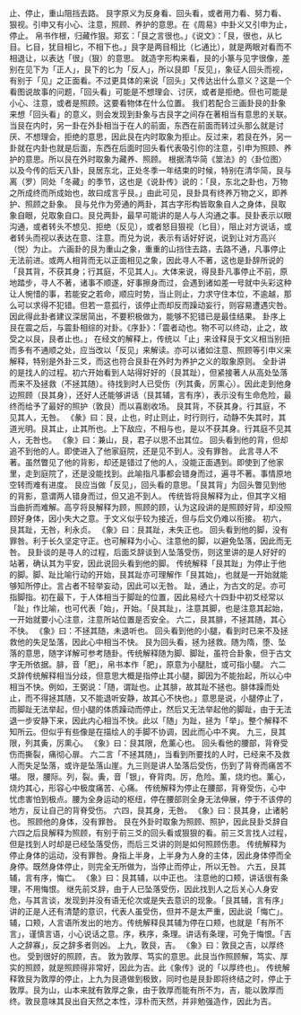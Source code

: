 止、停止，重山阻挡去路。
艮字原义为反身看、回头看，或者用力看、努力看、狠视。引申又有小心、注意，照顾、养护的意思。在《周易》中卦义又引申为止，停止。
帛书作根，归藏作狠。郑玄：「艮之言很也。」《说文》：「艮，很也，从匕目。匕目，犹目相匕，不相下也。」艮字是两目相比（匕通比），就是两眼对看而不相退让，以表达「很」（狠）的意思。
就造字形构来看，艮的小篆与见字很像，差别在见下为「正人」，艮下的匕为「反人」，所以艮即「反见」，象征人回头而视，有别于「见」之正面看。不过更具体的来说「回头」又传达出什么意义？这是一个看图说故事的问题，「回头看」可能是不想理会、讨厌，或者是拒绝。但也可能是小心、注意，或者是照顾。这要看物体在什么位置。
我们若配合三画卦艮的卦象来想「回头看」的意义，则会发现到卦象与古艮字之间存在著相当有意思的关联。当艮在内时，另一卦在外卦相当于在人的前面，东西在前面而转过头那么就是讨厌、不想理会，拒绝的意思，因此艮在内时取象为拒止。反过来，若艮在外，另一卦就在内卦也就是后面，东西在后面时回头看代表吸引你的注意，引申为照顾、养护的意思。所以艮在外时取象为藏养、照顾。
根据清华简《筮法》的〈卦位图〉以及今传的后天八卦，艮居东北，正处冬季一年结束的时候，特别在清华简，艮与离（罗）同处「冬藏」的季节，这也是《说卦传》说的：「艮，东北之卦也，万物之所成终而所成始也，故曰成言乎艮。」由此可见，艮卦具有终养万物之义，即养护、照顾之卦象。
艮与兑作为旁通的两卦，其古字形构皆取象自人之身体，艮取象自眼，兑取象自口。艮兑两卦，最早可能讲的是人与人沟通之事。艮卦表示以眼沟通，或者转头不想见、拒绝（反见），或者怒目狠视（匕目），阻止对方说话，或者转头而视以表达在意、注意。而兑为说，表示有话好好说，说到让对方高兴（悦）为止。
六画卦的艮为重山之象，重重的山挡住去路，去路不通，凡事停止无法前进。或两人相背而无以正面相见之象，因此寻人不著，这也是卦辞所说的「艮其背，不获其身；行其庭，不见其人」。大体来说，得艮卦凡事停止不前，原地踏步，寻人不著，诸事不顺遂，好事擦身而过，会遇到诸如差一号就中头彩这种让人惋惜的事，若能安之若命，顺应时势，当止则止，力求守住本位，不逾越，那么可以求得不犯错。但若一意孤行，该停止而却反而躁动妄行，则容易遭遇灾咎。因此得此卦者建议深居简出，不要积极做为，能够不犯错已是最佳结果。
卦序上艮在震之后，与震卦相综的对卦。《序卦》：「震者动也。物不可以终动，止之，故受之以艮，艮者止也。」
在经文的解释上，传统以「止」来诠释艮于文义相当别扭而多有不通顺之处，应当改以「反见」来解读。亦可以诸如注意、照顾等引申义来解释，特别是外卦三爻，而这也符合艮卦在外时为养护之义的取象原则。
全卦讲的是找人的过程。初六开始看到人站得好好的（艮其趾），但紧接著人从高处坠落而来不及拯救（不拯其随）。待找到时人已受伤（列其夤，厉熏心）。因此走到他身边照顾（艮其身），还好人还能够讲话（艮其辅，言有序），表示没有生命危险，最终而给予了最好的照护（敦艮）而以喜剧收场。
艮其背，不获其身。行其庭，不见其人，无咎。
《彖》曰：艮，止也，时止则止，时行则行，动静不失其时，其道光明。艮其止，止其所也。上下敌应，不相与也，是以不获其身。行其庭不见其人，无咎也。
《象》曰：兼山，艮，君子以思不出其位。
回头看到他的背，但却追不到他的人。即使进入了他家庭院，还是见不到人。没有罪咎。
此言寻人不著。虽然瞥见了他的背影，却还是错过了他的人，没能正面遇到。即使到了他家里，走到庭院了，还是没能找到。此喻指凡事都会错身而过，遍寻不著。事情原地空转而难有进度。
艮应当做「反见」，回头看的意思。「艮其背」为回头瞥见到他的背影，意谓两人错身而过，但又追不到人。
传统皆将艮解释为止，但其字义相当曲折而难解。高亨将艮解释为顾，照顾的顾，认为这段讲的是照顾好背，却没照顾好身体，因小失大之意。于文义似乎较为接近，但与后文仍难以衔接。
初六，艮其趾，无咎，利永贞。
《象》曰：艮其趾，未失正也。
回头看到他的脚，没有罪咎。利于长久坚定守正。也可解释为小心、注意他的脚，以避免坠落，因此而无咎。
艮卦谈的是寻人的过程，后面爻辞谈到人坠落受伤，则这里讲的是人好好的站著，确认其为平安，因此说回头看到他的脚。
传统解释「艮其趾」为停止于他的脚。脚、趾比喻行动的开始，艮其趾亦可理解作「艮其始」，也就是一开始就能够知所停止。言占者不轻举妄动，因此可以无咎。
趾，通止，为古文的足。亦可指脚指。初在最下，于人体相当于脚趾的位置，因此易经六十四卦中初爻经常以「趾」作比喻，也可代表「始」，开始。「艮其趾」，注意其脚，也是注意其起始，一开始就要小心注意，注意所站位置是否安全。
六二，艮其腓，不拯其随，其心不快。
《象》曰：不拯其随，未退听也。
回头看到他的小腿，看到时已来不及拯救他的失足坠落，因此心中相当不快。
艮为回头看，拯为拯救。随为隋，堕、坠落的意思，随字详解可参考随卦。传统解释随为脚、脚趾，虽符合卦象，但于古文字无所依据。腓，音「肥」，帛书本作「肥」，原意为小腿肚，或可指小腿。
六二爻辞传统解释相当分歧，但意思大概是指停止其小腿，脚因为不能抬起，所以心中相当不快。例如，王弼说：「随，谓趾也。止其腓，故其趾不拯也。腓体躁而处止，而不得拯其随，又不能退听安静，故其心不快也。」意思是说，小腿停止了，而脚趾无法举起，但小腿的体质躁动而停止，然后又无法举起他的脚趾，由于无法退一步安静下来，因此内心相当不快。此以「随」为趾，拯为「举」。整个解释不知所云。但似乎有些像是在描绘人的手脚不协调，因此而心中不爽。
九三，艮其限，列其夤，厉熏心。
《象》曰：艮其限，危薰心也。
回头看他的腰部，背脊受伤而撕裂，痛彻心扉。
六二言「不拯其随」，当看到所要找的人时，已经来不及救人而失足坠落，或许是坠落山崖。九三则是讲人坠落后受伤，伤到了背脊而痛苦不堪。
限，腰际。列，裂。夤，音「银」，脊背肉。厉，危险。薰，烧灼也。薰心，烧灼其心，形容心中极度痛苦、心痛。
传统解释为停止在腰部，背脊受伤，心中忧虑害怕到极点。腰为全身运动的枢纽，停在腰部则全身无法伸展，停于不该停的地方，反让自己的背脊受伤。
六四，艮其身，无咎。
《象》曰：艮其身，止诸躬也。
照顾他的身体，没有罪咎。
艮在外卦时取象为照顾、照护，因此艮卦爻辞自六四之后艮解释为照顾，有别于前三爻的回头看或狠狠的看。前三爻言找人过程，但是找到人时却是已经坠落受伤，而后三爻讲的则是如何照顾伤患。
传统解释为停止身体的运动，没有罪咎。身指上半身，上半身为人身的主体，因此身体停而全身停。既然身体停止，则完全无所做为，当停止而停止，所以无咎。
六五，艮其辅，言有序，悔亡。
《象》曰：艮其辅，以中正也。
注意他的口颊，讲话很有条理，不用悔恨。
继先前爻辞，由于人已坠落受伤，因此找到人之后关心人身安危，与其言谈，发现到并没有语无伦次或是失去意识的现象。「艮其辅，言有序」讲的正是人还有清楚的意识，代表人虽受伤，但并不是太严重，因此说「悔亡」。
辅，口颊，人言语所发出的地方。传统解释艮其辅为停在口颊，也就是「有所不言」，谨慎言语，小心说话之意。序，秩序，条理。讲话有条理，可免于悔恨。「吉人之辞寡」，反之辞多者则凶。
上九，敦艮，吉。
《象》曰：敦艮之吉，以厚终也。
受到很好的照顾，吉。
敦为敦厚、笃实的意思。此艮当作照顾解，笃实、厚实的照顾，就是照顾得非常好，因此为吉。此《象传》说的「以厚终也」。
传统解释敦艮为敦厚的停止，上九为艮道做到极致，同时也是艮卦即将终结之时，停止于敦厚。艮为山，山本来就有敦厚之象，由于敦厚而能有所不为，吉，能以敦厚而终。敦艮意味其艮出自天然之本性，淳朴而天然，并非勉强造作，因此为吉。